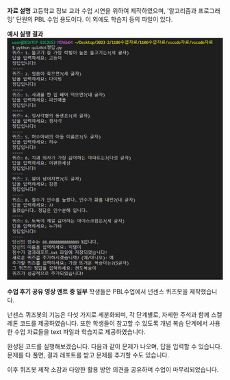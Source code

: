 **자료 설명**
고등학교 정보 교과 수업 시연을 위하여 제작하였으며, '알고리즘과 프로그래밍' 단원의 PBL 수업 용도이다. 이 외에도 학습지 등의 파일이 있다.

**예시 실행 결과**
![Alt text](실행결과.png)

**수업 후기 공유 영상 멘트 중 일부**
학생들은 PBL수업에서 넌센스 퀴즈봇을 제작했습니다.

넌센스 퀴즈봇의 기능은 다섯 가지로 세분화되며,
각 단계별로, 자세한 주석과 함께 스켈레톤 코드를 제공하였습니다.
또한 학생들이 참고할 수 있도록 개념 복습 단계에서 사용한 수업 자료들을 text 파일과 학습지로 제공하였습니다.

완성된 코드를 실행해보겠습니다.
다음과 같이 문제가 나오며, 답을 입력할 수 있습니다.
문제를 다 풀면, 결과 레포트를 받고 문제를 추가할 수도 있습니다.

이후 퀴즈봇 제작 소감과 다양한 활용 방안 의견을 공유하며 수업이 마무리되었습니다.